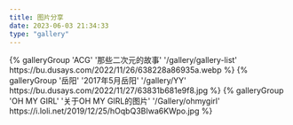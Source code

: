 ```yaml
---
title: 图片分享
date: 2023-06-03 21:34:33
type: "gallery"
---
```

<div class="gallery-group-main">
{% galleryGroup 'ACG' '那些二次元的故事' '/gallery/gallery-list' https://bu.dusays.com/2022/11/26/638228a86935a.webp %}
{% galleryGroup '岳阳' '2017年5月岳阳' '/gallery/YY' https://bu.dusays.com/2022/11/27/63831b681e9f8.jpg %}
{% galleryGroup 'OH MY GIRL' '关于OH MY GIRL的图片' '/Gallery/ohmygirl' https://i.loli.net/2019/12/25/hOqbQ3BIwa6KWpo.jpg %}
</div>